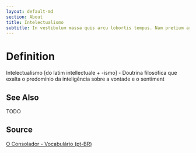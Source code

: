 ```yaml
---
layout: default-md
section: About
title: Intelectualismo
subtitle: In vestibulum massa quis arcu lobortis tempus. Nam pretium arcu in odio vulputate luctus.
---
```


# Definition
Intelectualismo [do latim intellectuale + -ismo] - Doutrina filosófica que exalta o predomínio da inteligência sobre a vontade e o sentiment

## See Also
TODO

## Source
[O Consolador - Vocabulário (pt-BR)](http://www.oconsolador.com.br/linkfixo/vocabulario/principal.html)



